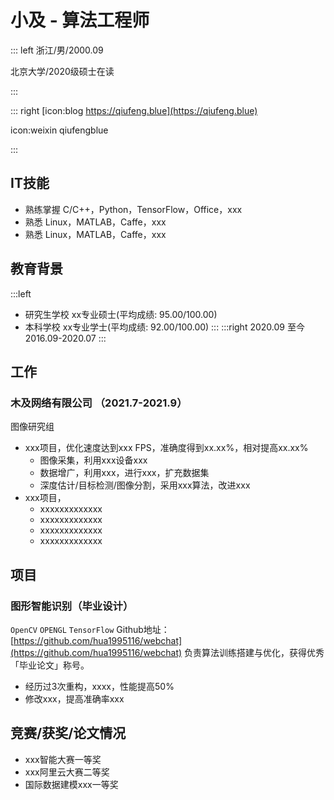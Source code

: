 # 小及 - 算法工程师

::: left
浙江/男/2000.09

北京大学/2020级硕士在读

:::

::: right
[icon:blog https://qiufeng.blue](https://qiufeng.blue)

icon:weixin qiufengblue

:::

## IT技能

-	熟练掌握  C/C++，Python，TensorFlow，Office，xxx
-	熟悉		 Linux，MATLAB，Caffe，xxx
-	熟悉		 Linux，MATLAB，Caffe，xxx

## 教育背景

:::left
-	研究生学校 xx专业硕士(平均成绩: 95.00/100.00)
-	本科学校 xx专业学士(平均成绩: 92.00/100.00)
:::
:::right
2020.09 至今
2016.09-2020.07
:::

## 工作

### 木及网络有限公司 （2021.7-2021.9）

图像研究组

- xxx项目，优化速度达到xxx FPS，准确度得到xx.xx%，相对提高xx.xx%
  - 图像采集，利用xxx设备xxx
  - 数据增广，利用xxx，进行xxx，扩充数据集
  - 深度估计/目标检测/图像分割，采用xxx算法，改进xxx
- xxx项目，
  - xxxxxxxxxxxxx
  - xxxxxxxxxxxxx
  - xxxxxxxxxxxxx
  - xxxxxxxxxxxxx
  
## 项目

### 图形智能识别（毕业设计）
`OpenCV` `OPENGL` `TensorFlow`
Github地址：[https://github.com/hua1995116/webchat](https://github.com/hua1995116/webchat)
负责算法训练搭建与优化，获得优秀「毕业论文」称号。
  
- 经历过3次重构，xxxx，性能提高50%
- 修改xxx，提高准确率xxx


## 竞赛/获奖/论文情况

- xxx智能大赛一等奖
- xxx阿里云大赛二等奖
- 国际数据建模xxx一等奖
